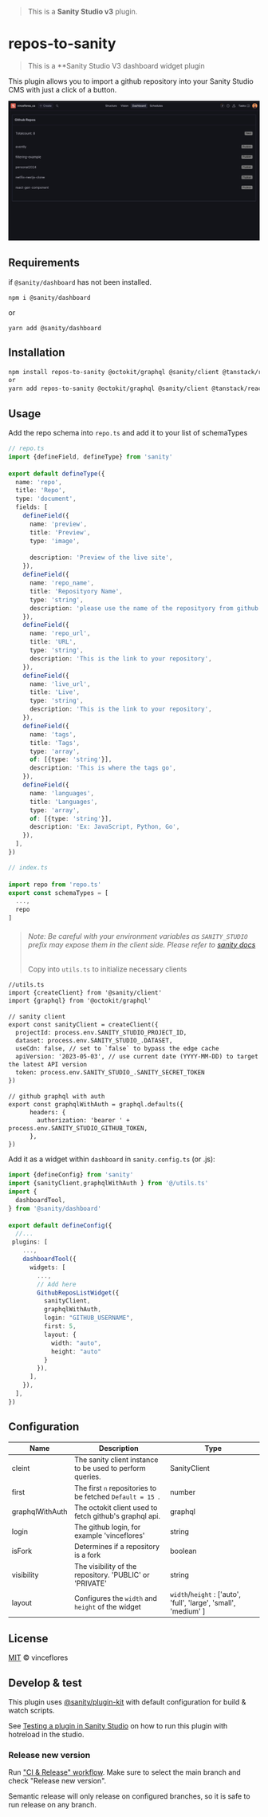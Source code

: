 > This is a **Sanity Studio v3** plugin.

# repos-to-sanity

> This is a \*\*Sanity Studio V3 dashboard widget plugin

This plugin allows you to import a github repository into your Sanity Studio CMS with just a click of a button.

![alt text](<Dashboard _ vinceflores_ca.jpeg>)

## Requirements

if `@sanity/dashboard` has not been installed.

```
npm i @sanity/dashboard
```

or

```
yarn add @sanity/dashboard
```

## Installation

```sh
npm install repos-to-sanity @octokit/graphql @sanity/client @tanstack/react-query
or
yarn add repos-to-sanity @octokit/graphql @sanity/client @tanstack/react-query
```

## Usage

Add the repo schema into `repo.ts` and add it to your list of schemaTypes

```typescript
// repo.ts
import {defineField, defineType} from 'sanity'

export default defineType({
  name: 'repo',
  title: 'Repo',
  type: 'document',
  fields: [
    defineField({
      name: 'preview',
      title: 'Preview',
      type: 'image',

      description: 'Preview of the live site',
    }),
    defineField({
      name: 'repo_name',
      title: 'Reposityory Name',
      type: 'string',
      description: 'please use the name of the reposityory from github',
    }),
    defineField({
      name: 'repo_url',
      title: 'URL',
      type: 'string',
      description: 'This is the link to your repository',
    }),
    defineField({
      name: 'live_url',
      title: 'Live',
      type: 'string',
      description: 'This is the link to your repository',
    }),
    defineField({
      name: 'tags',
      title: 'Tags',
      type: 'array',
      of: [{type: 'string'}],
      description: 'This is where the tags go',
    }),
    defineField({
      name: 'languages',
      title: 'Languages',
      type: 'array',
      of: [{type: 'string'}],
      description: 'Ex: JavaScript, Python, Go',
    }),
  ],
})
```

```typescript
// index.ts

import repo from 'repo.ts'
export const schemaTypes = [
  ...,
  repo
]

```

> ###### Note: Be careful with your environment variables as `SANITY_STUDIO` prefix may expose them in the client side. Please refer to [sanity docs](https://www.sanity.io/docs/environment-variables)
>
> Copy into `utils.ts` to initialize necessary clients

```ttypescripts
//utils.ts
import {createClient} from '@sanity/client'
import {graphql} from '@octokit/graphql'

// sanity client
export const sanityClient = createClient({
  projectId: process.env.SANITY_STUDIO_PROJECT_ID,
  dataset: process.env.SANITY_STUDIO_.DATASET,
  useCdn: false, // set to `false` to bypass the edge cache
  apiVersion: '2023-05-03', // use current date (YYYY-MM-DD) to target the latest API version
  token: process.env.SANITY_STUDIO_.SANITY_SECRET_TOKEN
})

// github graphql with auth
export const graphqlWithAuth = graphql.defaults({
      headers: {
        authorization: 'bearer ' + process.env.SANITY_STUDIO_GITHUB_TOKEN,
      },
})

```

Add it as a widget within `dashboard` in `sanity.config.ts` (or .js):

```typescript
import {defineConfig} from 'sanity'
import {sanityClient,graphqlWithAuth } from '@/utils.ts'
import {
  dashboardTool,
} from '@sanity/dashboard'

export default defineConfig({
  //...
 plugins: [
    ...,
    dashboardTool({
      widgets: [
        ...,
        // Add here
        GithubReposListWidget({
          sanityClient,
          graphqlWithAuth,
          login: "GITHUB_USERNAME",
          first: 5,
          layout: {
            width: "auto",
            height: "auto"
          }
        }),
      ],
    }),
  ],
})
```

## Configuration

| Name            | Description                                               | Type                                                             |
| --------------- | --------------------------------------------------------- | ---------------------------------------------------------------- |
| cleint          | The sanity client instance to be used to perform queries. | SanityClient                                                     |
| first           | The first `n` repositories to be fetched `Default = 15 `. | number                                                           |
| graphqlWithAuth | The octokit client used to fetch github's graphql api.    | graphql                                                          |
| login           | The github login, for example 'vinceflores'               | string                                                           |
| isFork          | Determines if a repository is a fork                      | boolean                                                          |
| visibility      | The visibility of the repository. 'PUBLIC' or 'PRIVATE'   | string                                                           |
| layout          | Configures the `width` and `height` of the widget         | `width`/`height` : ['auto', 'full', 'large', 'small', 'medium' ] |

## License

[MIT](LICENSE) © vinceflores

## Develop & test

This plugin uses [@sanity/plugin-kit](https://github.com/sanity-io/plugin-kit)
with default configuration for build & watch scripts.

See [Testing a plugin in Sanity Studio](https://github.com/sanity-io/plugin-kit#testing-a-plugin-in-sanity-studio)
on how to run this plugin with hotreload in the studio.

### Release new version

Run ["CI & Release" workflow](TODO/actions/workflows/main.yml).
Make sure to select the main branch and check "Release new version".

Semantic release will only release on configured branches, so it is safe to run release on any branch.

